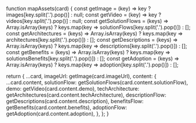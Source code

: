 function mapAssets(card) {
  const getImage = (key) => key ? images[key.split('.').pop()] : null;
  const getVideo = (key) => key ? videos[key.split('.').pop()] : null;
  const getSolutionFlows = (keys) => Array.isArray(keys) ? keys.map(key => solutionFlows[key.split('.').pop()]) : [];
  const getArchitectures = (keys) => Array.isArray(keys) ? keys.map(key => architectures[key.split('.').pop()]) : [];
  const getDescriptions = (keys) => Array.isArray(keys) ? keys.map(key => descriptions[key.split('.').pop()]) : [];
  const getBenefits = (keys) => Array.isArray(keys) ? keys.map(key => solutionsBenefits[key.split('.').pop()]) : [];
  const getAdoption = (keys) => Array.isArray(keys) ? keys.map(key => adoption[key.split('.').pop()]) : [];

  return {
    ...card,
    imageUrl: getImage(card.imageUrl),
    content: {
      ...card.content,
      solutionFlow: getSolutionFlows(card.content.solutionFlow),
      demo: getVideo(card.content.demo),
      techArchitecture: getArchitectures(card.content.techArchitecture),
      descriptionFlow: getDescriptions(card.content.description),
      benefitsFlow: getBenefits(card.content.benefits),
      adoptionFlow: getAdoption(card.content.adoption),
    },
  };
}
